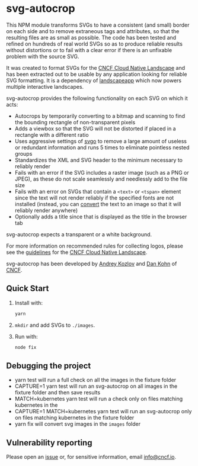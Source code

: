 # svg-autocrop

This NPM module transforms SVGs to have a consistent (and small) border on each side
and to remove extraneous tags and attributes, so that the resulting files are as small
as possible. The code has been tested and refined on hundreds of real world SVGs so as
to produce reliable results without distortions or to fail with a clear error if there
is an unfixable problem with the source SVG.

It was created to format SVGs for the [CNCF Cloud Native Landscape](https://landscape.cncf.io)
and has been extracted out to be usable by any application looking for reliable SVG
formatting. It is a dependency of [landscapeapp](https://github.com/cncf/landscapeapp)
which now powers multiple interactive landscapes.

svg-autocrop provides the following functionality on each SVG on which it acts:
* Autocrops by temporarily converting to a bitmap and scanning to find the bounding rectangle of
non-transparent pixels
* Adds a viewbox so that the SVG will not be distorted if placed in a rectangle with
a different ratio
* Uses aggressive settings of [svgo](https://github.com/svg/svgo) to remove a large
amount of useless or redundant information and runs 5 times to eliminate pointless nested groups
* Standardizes the XML and SVG header to the minimum necessary to reliably render
* Fails with an error if the SVG includes a raster image (such as a PNG or JPEG), as
these do not scale seamlessly and needlessly add to the file size
* Fails with an error on SVGs that contain a `<text>` or `<tspan>` element since the
text will not render reliably if the specified fonts are not installed (instead, you
can [convert](https://github.com/cncf/landscape#proper-svgs) the text to an image so that
it will reliably render anywhere)
* Optionally adds a title since that is displayed as the title in the browser tab

svg-autocrop expects a transparent or a white background.

For more information on recommended rules for collecting logos, please see the [guidelines](https://github.com/cncf/landscape#logos) for the [CNCF Cloud Native Landscape](https://landscape.cncf.io).

svg-autocrop has been developed by [Andrey Kozlov](https://github.com/ZeusTheTrueGod) and [Dan Kohn](https://www.dankohn.com) of [CNCF](https://www.cncf.io).

## Quick Start

1. Install with:

    ```bash
    yarn
    ```

2. `mkdir` and add SVGs to `./images`.

3. Run with:

    ```bash
    node fix
    ```
## Debugging the project
* yarn test will run a full check on all the images in the fixture folder
* CAPTURE=1 yarn test will run an svg-autocrop on all images in the fixture
folder and then save results
* MATCH=kubernetes yarn test will run a check only on files matching kubernetes in the
* CAPTURE=1 MATCH=kubernetes yarn test will run an svg-autocrop only on files matching kubernetes in the
fixture folder
* yarn fix will convert svg images in the `images` folder


## Vulnerability reporting

Please open an [issue](https://github.com/cncf/svg-autocrop/issues/new) or, for sensitive information, email info@cncf.io.
